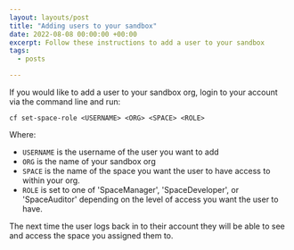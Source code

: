 ```yaml
---
layout: layouts/post
title: "Adding users to your sandbox"
date: 2022-08-08 00:00:00 +00:00
excerpt: Follow these instructions to add a user to your sandbox
tags:
  - posts

---
```


If you would like to add a user to your sandbox org, login to your account via the command line and run:

`cf set-space-role <USERNAME> <ORG> <SPACE> <ROLE>`

Where:

- `USERNAME` is the username of the user you want to add
- `ORG` is the name of your sandbox org
- `SPACE` is the name of the space you want the user to have access to within your org.
- `ROLE` is set to one of 'SpaceManager', 'SpaceDeveloper', or 'SpaceAuditor' depending on the level of access you want the user to have.

The next time the user logs back in to their account they will be able to see and access the space you assigned them to.